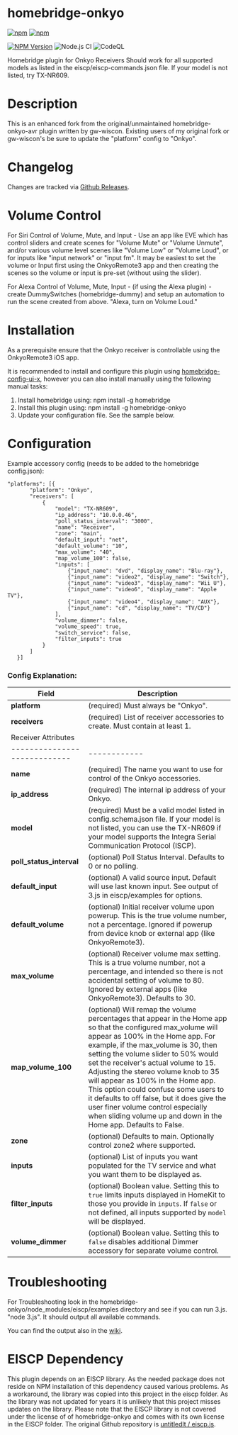 # homebridge-onkyo

[![npm](https://img.shields.io/npm/dt/homebridge-onkyo.svg)](https://www.npmjs.com/package/homebridge-onkyo)
[![npm](https://img.shields.io/npm/l/homebridge-onkyo.svg)](https://github.com/ToddGreenfield/homebridge-onkyo/blob/master/LICENSE)

[![NPM Version](https://img.shields.io/npm/v/homebridge-onkyo.svg)](https://www.npmjs.com/package/homebridge-onkyo)
![Node.js CI](https://github.com/ToddGreenfield/homebridge-onkyo/workflows/Node.js%20CI/badge.svg?branch=master)
![CodeQL](https://github.com/ToddGreenfield/homebridge-onkyo/workflows/CodeQL/badge.svg)

Homebridge plugin for Onkyo Receivers
Should work for all supported models as listed in the eiscp/eiscp-commands.json file. If your model is not listed, try TX-NR609.

# Description

This is an enhanced fork from the original/unmaintained homebridge-onkyo-avr plugin written by gw-wiscon.
Existing users of my original fork or gw-wiscon's be sure to update the "platform" config to "Onkyo".

# Changelog

Changes are tracked via [Github Releases](https://github.com/ToddGreenfield/homebridge-onkyo/releases).

# Volume Control

For Siri Control of Volume, Mute, and Input - Use an app like EVE which has control sliders and create scenes for "Volume Mute" or "Volume Unmute", and/or various volume level scenes like "Volume Low" or "Volume Loud", or for inputs like "input network" or "input fm". It may be easiest to set the volume or Input first using the OnkyoRemote3 app and then creating the scenes so the volume or input is pre-set (without using the slider).

For Alexa Control of Volume, Mute, Input - (if using the Alexa plugin) - create DummySwitches (homebridge-dummy) and setup an automation to run the scene created from above. "Alexa, turn on Volume Loud."

# Installation

As a prerequisite ensure that the Onkyo receiver is controllable using the OnkyoRemote3 iOS app.

It is recommended to install and configure this plugin using [homebridge-config-ui-x](https://github.com/oznu/homebridge-config-ui-x#readme), however you can also install manually using the following manual tasks:

1. Install homebridge using: npm install -g homebridge
2. Install this plugin using: npm install -g homebridge-onkyo
3. Update your configuration file. See the sample below.

# Configuration

Example accessory config (needs to be added to the homebridge config.json):

```
"platforms": [{
       "platform": "Onkyo",
       "receivers": [
           {
               "model": "TX-NR609",
               "ip_address": "10.0.0.46",
               "poll_status_interval": "3000",
               "name": "Receiver",
               "zone": "main",
               "default_input": "net",
               "default_volume": "10",
               "max_volume": "40",
               "map_volume_100": false,
               "inputs": [
                   {"input_name": "dvd", "display_name": "Blu-ray"},
                   {"input_name": "video2", "display_name": "Switch"},
                   {"input_name": "video3", "display_name": "Wii U"},
                   {"input_name": "video6", "display_name": "Apple TV"},
                   {"input_name": "video4", "display_name": "AUX"},
                   {"input_name": "cd", "display_name": "TV/CD"}
               ],
               "volume_dimmer": false,
               "volume_speed": true,
               "switch_service": false,
               "filter_inputs": true
           }
       ]
   }]
```

### Config Explanation:

| Field                        | Description                                                                                                                                                                                                                                                                                                                                                                                                                                                                                                                                           |
| ---------------------------- | ----------------------------------------------------------------------------------------------------------------------------------------------------------------------------------------------------------------------------------------------------------------------------------------------------------------------------------------------------------------------------------------------------------------------------------------------------------------------------------------------------------------------------------------------------- |
| **platform**                 | (required) Must always be "Onkyo".                                                                                                                                                                                                                                                                                                                                                                                                                                                                                                                    |
| **receivers**                | (required) List of receiver accessories to create. Must contain at least 1.                                                                                                                                                                                                                                                                                                                                                                                                                                                                           |
| Receiver Attributes          |
| ---------------------------- | ------------                                                                                                                                                                                                                                                                                                                                                                                                                                                                                                                                          |
| **name**                     | (required) The name you want to use for control of the Onkyo accessories.                                                                                                                                                                                                                                                                                                                                                                                                                                                                             |
| **ip_address**               | (required) The internal ip address of your Onkyo.                                                                                                                                                                                                                                                                                                                                                                                                                                                                                                     |
| **model**                    | (required) Must be a valid model listed in config.schema.json file. If your model is not listed, you can use the TX-NR609 if your model supports the Integra Serial Communication Protocol (ISCP).                                                                                                                                                                                                                                                                                                                                                    |
| **poll_status_interval**     | (optional) Poll Status Interval. Defaults to 0 or no polling.                                                                                                                                                                                                                                                                                                                                                                                                                                                                                         |
| **default_input**            | (optional) A valid source input. Default will use last known input. See output of 3.js in eiscp/examples for options.                                                                                                                                                                                                                                                                                                                                                                                                                                 |
| **default_volume**           | (optional) Initial receiver volume upon powerup. This is the true volume number, not a percentage. Ignored if powerup from device knob or external app (like OnkyoRemote3).                                                                                                                                                                                                                                                                                                                                                                           |
| **max_volume**               | (optional) Receiver volume max setting. This is a true volume number, not a percentage, and intended so there is not accidental setting of volume to 80. Ignored by external apps (like OnkyoRemote3). Defaults to 30.                                                                                                                                                                                                                                                                                                                                |
| **map_volume_100**           | (optional) Will remap the volume percentages that appear in the Home app so that the configured max_volume will appear as 100% in the Home app. For example, if the max_volume is 30, then setting the volume slider to 50% would set the receiver's actual volume to 15. Adjusting the stereo volume knob to 35 will appear as 100% in the Home app. This option could confuse some users to it defaults to off false, but it does give the user finer volume control especially when sliding volume up and down in the Home app. Defaults to False. |
| **zone**                     | (optional) Defaults to main. Optionally control zone2 where supported.                                                                                                                                                                                                                                                                                                                                                                                                                                                                                |
| **inputs**                   | (optional) List of inputs you want populated for the TV service and what you want them to be displayed as.                                                                                                                                                                                                                                                                                                                                                                                                                                            |
| **filter_inputs**            | (optional) Boolean value. Setting this to `true` limits inputs displayed in HomeKit to those you provide in `inputs`. If `false` or not defined, all inputs supported by `model` will be displayed.                                                                                                                                                                                                                                                                                                                                                   |
| **volume_dimmer**            | (optional) Boolean value. Setting this to `false` disables additional Dimmer accessory for separate volume control.                                                                                                                                                                                                                                                                                                                                                                                                                                   |

# Troubleshooting

For Troubleshooting look in the homebridge-onkyo/node_modules/eiscp/examples directory and see if you can run 3.js. "node 3.js". It should output all available commands.

You can find the output also in the [wiki](https://github.com/ToddGreenfield/homebridge-onkyo/wiki/EISCP-output-of-3.js).

# EISCP Dependency

This plugin depends on an EISCP library. As the needed package does not reside on NPM installation of this dependency caused various problems. As a workaround, the library was copied into this project in the eiscp folder. As the library was not updated for years it is unlikely that this project misses updates on the library.
Please note that the EISCP library is not covered under the license of of homebridge-onkyo and comes with its own license in the EISCP folder.
The original Github repository is [untitledlt / eiscp.js](https://github.com/untitledlt/eiscp.js).
